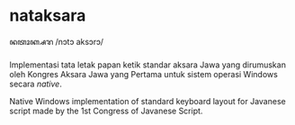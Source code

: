 # nataksara
ꦤꦠꦴꦏ꧀ꦱꦫ /nɔtɔ aksɔrɔ/

Implementasi tata letak papan ketik standar aksara Jawa yang dirumuskan oleh Kongres Aksara Jawa yang Pertama untuk sistem operasi Windows secara _native_.

Native Windows implementation of standard keyboard layout for Javanese script made by the 1st Congress of Javanese Script.
